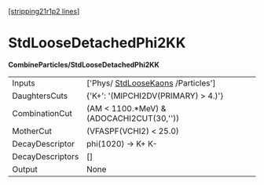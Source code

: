[[stripping21r1p2 lines]](./stripping21r1p2-index)

# StdLooseDetachedPhi2KK

**CombineParticles/StdLooseDetachedPhi2KK**

|                  |                                                                         |
|------------------|-------------------------------------------------------------------------|
| Inputs           | ['Phys/ [StdLooseKaons](./stripping21r1p2-stdloosekaons) /Particles'] |
| DaughtersCuts    | {'K+': '(MIPCHI2DV(PRIMARY) \> 4.)'}                                    |
| CombinationCut   | (AM \< 1100.\*MeV) & (ADOCACHI2CUT(30,''))                              |
| MotherCut        | (VFASPF(VCHI2) \< 25.0)                                                 |
| DecayDescriptor  | phi(1020) -\> K+ K-                                                     |
| DecayDescriptors | []                                                                    |
| Output           | None                                                                    |

